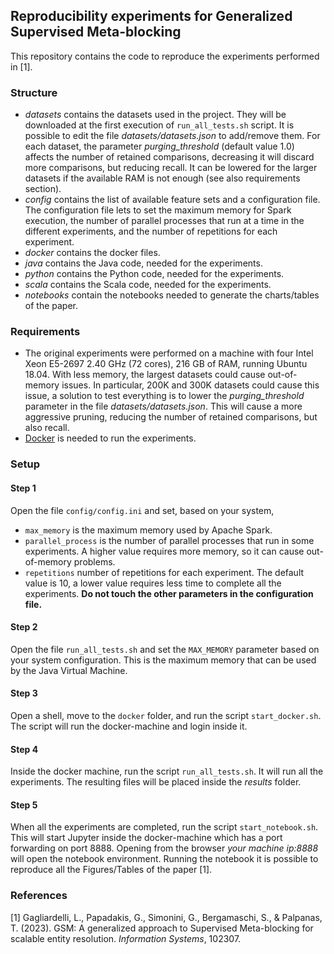 ## Reproducibility experiments for Generalized Supervised Meta-blocking
This repository contains the code to reproduce the experiments performed in [1].

### Structure
* *datasets* contains the datasets used in the project. They will be downloaded at the first execution of `run_all_tests.sh` script. It is possible to edit the file *datasets/datasets.json* to add/remove them. For each dataset, the parameter *purging_threshold* (default value 1.0) affects the number of retained comparisons, decreasing it will discard more comparisons, but reducing recall. It can be lowered for the larger datasets if the available RAM is not enough (see also requirements section).
*  *config* contains the list of available feature sets and a configuration file. The configuration file lets to set the maximum memory for Spark execution, the number of parallel processes that run at a time in the different experiments, and the number of repetitions for each experiment.
* *docker* contains the docker files.
* *java* contains the Java code, needed for the experiments.
* *python* contains the Python code, needed for the experiments.
* *scala* contains the Scala code, needed for the experiments.
* *notebooks* contain the notebooks needed to generate the charts/tables of the paper.

### Requirements
* The original experiments were performed on a machine with four Intel Xeon E5-2697 2.40 GHz (72 cores), 216 GB of RAM, running Ubuntu 18.04.
With less memory, the largest datasets could cause out-of-memory issues. In particular, 200K and 300K datasets could cause this issue, a solution to test everything is to lower the *purging_threshold* parameter in the file *datasets/datasets.json*. This will cause a more aggressive pruning, reducing the number of retained comparisons, but also recall.
* [Docker](http://www.docker.com) is needed to run the experiments.

### Setup
#### Step 1
Open the file `config/config.ini` and set, based on your system,
* `max_memory` is the maximum memory used by Apache Spark.
* `parallel_process` is the number of parallel processes that run in some experiments. A higher value requires more memory, so it can cause out-of-memory problems.
* `repetitions` number of repetitions for each experiment. The default value is 10, a lower value requires less time to complete all the experiments.
**Do not touch the other parameters in the configuration file.**

#### Step 2
Open the file `run_all_tests.sh` and set the `MAX_MEMORY` parameter based on your system configuration. This is the maximum memory that can be used by the Java Virtual Machine.

#### Step 3
Open a shell, move to the `docker` folder, and run the script `start_docker.sh`. The script will run the docker-machine and login inside it.

#### Step 4
Inside the docker machine, run the script `run_all_tests.sh`. It will run all the experiments. The resulting files will be placed inside the *results* folder.

#### Step 5
When all the experiments are completed, run the script `start_notebook.sh`.
This will start Jupyter inside the docker-machine which has a port forwarding on port 8888.
Opening from the browser *your machine ip:8888* will open the notebook environment.
Running the notebook it is possible to reproduce all the Figures/Tables of the paper [1].

### References
[1] Gagliardelli, L., Papadakis, G., Simonini, G., Bergamaschi, S., & Palpanas, T. (2023). GSM: A generalized approach to Supervised Meta-blocking for scalable entity resolution. _Information Systems_, 102307.
